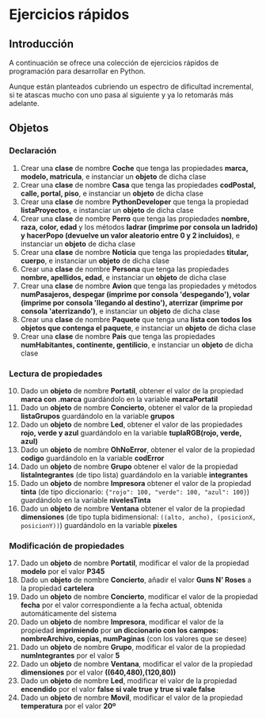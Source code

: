 # Ejercicios rápidos

## Introducción

A continuación se ofrece una colección de ejercicios rápidos de programación para desarrollar en Python.

Aunque están planteados cubriendo un espectro de dificultad incremental, si te atascas mucho con uno pasa al siguiente y ya lo retomarás más adelante.

## Objetos

### Declaración

1. Crear una **clase** de nombre **Coche**  que tenga las propiedades **marca, modelo, matricula**, e instanciar un **objeto** de dicha clase
2. Crear una **clase** de nombre **Casa** que tenga las propiedades **codPostal, calle, portal, piso**, e instanciar un **objeto** de dicha clase
3. Crear una **clase** de nombre **PythonDeveloper** que tenga la propiedad **listaProyectos**, e instanciar un **objeto** de dicha clase
4. Crear una **clase** de nombre **Perro** que tenga las propiedades **nombre, raza, color, edad** y los métodos **ladrar (imprime por consola un ladrido) y hacerPopo (devuelve un valor aleatorio entre 0 y 2 incluidos)**, e instanciar un **objeto** de dicha clase
5. Crear una **clase** de nombre **Noticia** que tenga las propiedades **titular, cuerpo**, e instanciar un **objeto** de dicha clase
6. Crear una **clase** de nombre **Persona** que tenga las propiedades **nombre, apellidos, edad**, e instanciar un **objeto** de dicha clase
7. Crear una **clase** de nombre **Avion** que tenga las propiedades y métodos **numPasajeros, despegar (imprime por consola 'despegando'), volar (imprime por consola 'llegando al destino'), aterrizar (imprime por consola 'aterrizando')**, e instanciar un **objeto** de dicha clase
8. Crear una **clase** de nombre **Paquete** que tenga una **lista con todos los objetos que contenga el paquete**, e instanciar un **objeto** de dicha clase
9. Crear una **clase** de nombre **Pais** que tenga las propiedades **numHabitantes, continente, gentilicio**, e instanciar un **objeto** de dicha clase

### Lectura de propiedades

10. Dado un **objeto** de nombre **Portatil**, obtener el valor de la propiedad **marca con .marca** guardándolo en la variable **marcaPortatil**
11. Dado un **objeto** de nombre **Concierto**, obtener el valor de la propiedad **listaGrupos** guardándolo en la variable **grupos**
12. Dado un **objeto** de nombre **Led**, obtener el valor de las propiedades **rojo, verde y azul** guardándolo en la variable **tuplaRGB(rojo, verde, azul)**
13. Dado un **objeto** de nombre **OhNoError**, obtener el valor de la propiedad **codigo** guardándolo en la variable **codError**
14. Dado un **objeto** de nombre **Grupo** obtener el valor de la propiedad **listaIntegrantes** (de tipo lista) guardándolo en la variable **integrantes**
15. Dado un **objeto** de nombre **Impresora** obtener el valor de la propiedad **tinta** (de tipo diccionario: `{"rojo": 100, "verde": 100, "azul": 100}`) guardándolo en la variable **nivelesTinta**
16. Dado un **objeto** de nombre **Ventana** obtener el valor de la propiedad **dimensiones** (de tipo tupla bidimensional: `((alto, ancho), (posicionX, posicionY))`) guardándolo en la variable **pixeles**

### Modificación de propiedades

17. Dado un **objeto** de nombre **Portatil**, modificar el valor de la propiedad **modelo** por el valor **P345**
18. Dado un **objeto** de nombre **Concierto**, añadir el valor **Guns N' Roses** a la propiedad **cartelera**
19. Dado un **objeto** de nombre **Concierto**, modificar el valor de la propiedad **fecha** por el valor correspondiente a la fecha actual, obtenida automáticamente del sistema
20. Dado un **objeto** de nombre **Impresora**, modificar el valor de la propiedad **imprimiendo** por **un diccionario con los campos: nombreArchivo, copias, numPaginas** (con los valores que se desee)
21. Dado un **objeto** de nombre **Grupo**, modificar el valor de la propiedad **numIntegrantes** por el valor **5**
22. Dado un **objeto** de nombre **Ventana**, modificar el valor de la propiedad **dimensiones** por el valor **((640,480),(120,80))**
23. Dado un **objeto** de nombre **Led**, modificar el valor de la propiedad **encendido** por el valor **false si vale true y true si vale false**
24. Dado un **objeto** de nombre **Movil**, modificar el valor de la propiedad **temperatura** por el valor **20º**